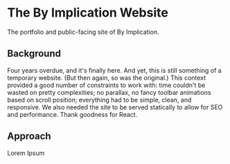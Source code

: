 # The By Implication Website
The portfolio and public-facing site of By Implication. 

## Background
Four years overdue, and it's finally here. And yet, this is still something of a temporary website. (But then again, so was the original.) This context provided a good number of constraints to work with: time couldn't be wasted on pretty complexities; no parallax, no fancy toolbar animations based on scroll position; everything had to be simple, clean, and responsive. We also needed the site to be served statically to allow for SEO and performance. Thank goodness for React.

## Approach
Lorem Ipsum